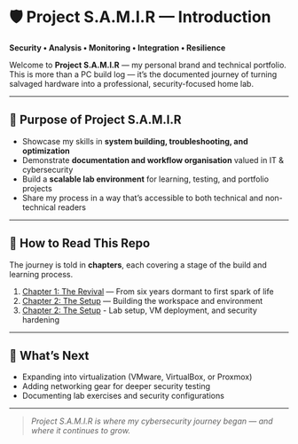 # 🛡️ Project S.A.M.I.R — Introduction

**Security • Analysis • Monitoring • Integration • Resilience**

Welcome to **Project S.A.M.I.R** — my personal brand and technical portfolio.  
This is more than a PC build log — it’s the documented journey of turning salvaged hardware into a professional, security-focused home lab.

---

## 🎯 Purpose of Project S.A.M.I.R
- Showcase my skills in **system building, troubleshooting, and optimization**
- Demonstrate **documentation and workflow organisation** valued in IT & cybersecurity
- Build a **scalable lab environment** for learning, testing, and portfolio projects
- Share my process in a way that’s accessible to both technical and non-technical readers

---

## 📖 How to Read This Repo
The journey is told in **chapters**, each covering a stage of the build and learning process.

1. [Chapter 1: The Revival](TheRevival.md) — From six years dormant to first spark of life  
2. [Chapter 2: The Setup](TheSetup.md) — Building the workspace and environment  
3. [Chapter 2: The Setup](TheSetup.md) - Lab setup, VM deployment, and security hardening


---

## 🚀 What’s Next
- Expanding into virtualization (VMware, VirtualBox, or Proxmox)  
- Adding networking gear for deeper security testing  
- Documenting lab exercises and security configurations  

---

> *Project S.A.M.I.R is where my cybersecurity journey began — and where it continues to grow.*  
